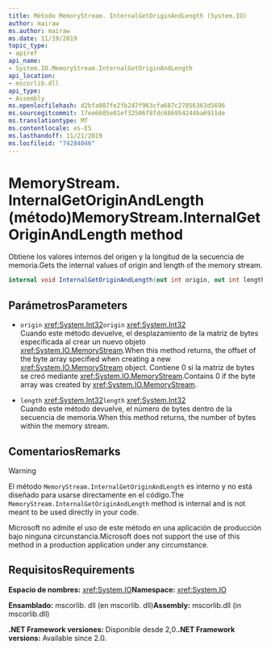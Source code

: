 ```yaml
---
title: Método MemoryStream. InternalGetOriginAndLength (System.IO)
author: mairaw
ms.author: mairaw
ms.date: 11/19/2019
topic_type:
- apiref
api_name:
- System.IO.MemoryStream.InternalGetOriginAndLength
api_location:
- mscorlib.dll
api_type:
- Assembly
ms.openlocfilehash: d2bfa087fe2fb247f963cfa687c27056363d5696
ms.sourcegitcommit: 17ee6605e01ef32506f8fdc686954244ba6911de
ms.translationtype: MT
ms.contentlocale: es-ES
ms.lasthandoff: 11/21/2019
ms.locfileid: "74284046"
---
```

# <a name="memorystreaminternalgetoriginandlength-method"></a><span data-ttu-id="bfcb6-102">MemoryStream. InternalGetOriginAndLength (método)</span><span class="sxs-lookup"><span data-stu-id="bfcb6-102">MemoryStream.InternalGetOriginAndLength method</span></span>

<span data-ttu-id="bfcb6-103">Obtiene los valores internos del origen y la longitud de la secuencia de memoria.</span><span class="sxs-lookup"><span data-stu-id="bfcb6-103">Gets the internal values of origin and length of the memory stream.</span></span>

```csharp
internal void InternalGetOriginAndLength(out int origin, out int length)
```

## <a name="parameters"></a><span data-ttu-id="bfcb6-104">Parámetros</span><span class="sxs-lookup"><span data-stu-id="bfcb6-104">Parameters</span></span>

- <span data-ttu-id="bfcb6-105">`origin` <xref:System.Int32></span><span class="sxs-lookup"><span data-stu-id="bfcb6-105">`origin` <xref:System.Int32></span></span>\
  <span data-ttu-id="bfcb6-106">Cuando este método devuelve, el desplazamiento de la matriz de bytes especificada al crear un nuevo objeto <xref:System.IO.MemoryStream>.</span><span class="sxs-lookup"><span data-stu-id="bfcb6-106">When this method returns, the offset of the byte array specified when creating a new <xref:System.IO.MemoryStream> object.</span></span> <span data-ttu-id="bfcb6-107">Contiene 0 si la matriz de bytes se creó mediante <xref:System.IO.MemoryStream>.</span><span class="sxs-lookup"><span data-stu-id="bfcb6-107">Contains 0 if the byte array was created by <xref:System.IO.MemoryStream>.</span></span>

- <span data-ttu-id="bfcb6-108">`length` <xref:System.Int32></span><span class="sxs-lookup"><span data-stu-id="bfcb6-108">`length` <xref:System.Int32></span></span>\
  <span data-ttu-id="bfcb6-109">Cuando este método devuelve, el número de bytes dentro de la secuencia de memoria.</span><span class="sxs-lookup"><span data-stu-id="bfcb6-109">When this method returns, the number of bytes within the memory stream.</span></span>

## <a name="remarks"></a><span data-ttu-id="bfcb6-110">Comentarios</span><span class="sxs-lookup"><span data-stu-id="bfcb6-110">Remarks</span></span>

> [!WARNING]
> <span data-ttu-id="bfcb6-111">El método `MemoryStream.InternalGetOriginAndLength` es interno y no está diseñado para usarse directamente en el código.</span><span class="sxs-lookup"><span data-stu-id="bfcb6-111">The `MemoryStream.InternalGetOriginAndLength` method is internal and is not meant to be used directly in your code.</span></span>
>
> <span data-ttu-id="bfcb6-112">Microsoft no admite el uso de este método en una aplicación de producción bajo ninguna circunstancia.</span><span class="sxs-lookup"><span data-stu-id="bfcb6-112">Microsoft does not support the use of this method in a production application under any circumstance.</span></span>

## <a name="requirements"></a><span data-ttu-id="bfcb6-113">Requisitos</span><span class="sxs-lookup"><span data-stu-id="bfcb6-113">Requirements</span></span>

<span data-ttu-id="bfcb6-114">**Espacio de nombres:** <xref:System.IO></span><span class="sxs-lookup"><span data-stu-id="bfcb6-114">**Namespace:** <xref:System.IO></span></span>

<span data-ttu-id="bfcb6-115">**Ensamblado:** mscorlib. dll (en mscorlib. dll)</span><span class="sxs-lookup"><span data-stu-id="bfcb6-115">**Assembly:** mscorlib.dll (in mscorlib.dll)</span></span>

<span data-ttu-id="bfcb6-116">**.NET Framework versiones:** Disponible desde 2,0.</span><span class="sxs-lookup"><span data-stu-id="bfcb6-116">**.NET Framework versions:** Available since 2.0.</span></span>
